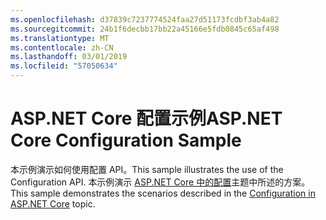 ```yaml
---
ms.openlocfilehash: d37839c7237774524faa27d51173fcdbf3ab4a82
ms.sourcegitcommit: 24b1f6decbb17bb22a45166e5fdb0845c65af498
ms.translationtype: MT
ms.contentlocale: zh-CN
ms.lasthandoff: 03/01/2019
ms.locfileid: "57050634"
---
```

# <a name="aspnet-core-configuration-sample"></a><span data-ttu-id="a7074-101">ASP.NET Core 配置示例</span><span class="sxs-lookup"><span data-stu-id="a7074-101">ASP.NET Core Configuration Sample</span></span>

<span data-ttu-id="a7074-102">本示例演示如何使用配置 API。</span><span class="sxs-lookup"><span data-stu-id="a7074-102">This sample illustrates the use of the Configuration API.</span></span> <span data-ttu-id="a7074-103">本示例演示 [ASP.NET Core 中的配置](https://docs.microsoft.com/aspnet/core/fundamentals/configuration)主题中所述的方案。</span><span class="sxs-lookup"><span data-stu-id="a7074-103">This sample demonstrates the scenarios described in the [Configuration in ASP.NET Core](https://docs.microsoft.com/aspnet/core/fundamentals/configuration) topic.</span></span>
